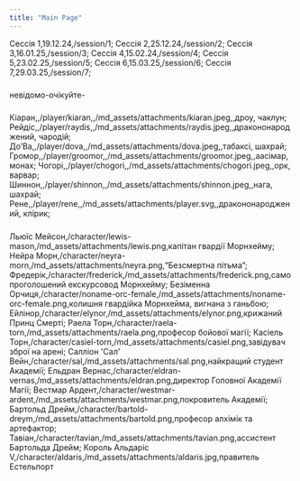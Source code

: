 ```yaml
---
title: "Main Page"
---
```

Сессія 1,19.12.24,/session/1;
Сессія 2,25.12.24,/session/2;
Сессія 3,16.01.25,/session/3;
Сессія 4,15.02.24,/session/4;
Сессія 5,23.02.25,/session/5;
Сессія 6,15.03.25,/session/6;
Сессія 7,29.03.25,/session/7;
#####
невідомо-очікуйте-
#####
Кіаран,,/player/kiaran,,/md_assets/attachments/kiaran.jpeg,,дроу, чаклун;
Рейдіс,,/player/raydis,,/md_assets/attachments/raydis.jpeg,,дракононароджений, чародій;
ДоʼВа,,/player/dova,,/md_assets/attachments/dova.jpeg,,табаксі, шахрай;
Громор,,/player/groomor,,/md_assets/attachments/groomor.jpeg,,аасімар, монах;
Чогорі,,/player/chogori,,/md_assets/attachments/chogori.jpeg,,орк, варвар;
Шиннон,,/player/shinnon,,/md_assets/attachments/shinnon.jpeg,,нага, шахрай;
Рене,,/player/rene,,/md_assets/attachments/player.svg,,дракононароджений, клірик;
#####
Льюїс Мейсон,/character/lewis-mason,/md_assets/attachments/lewis.png,капітан гвардії Морнхейму;
Нейра Морн,/character/neyra-morn,/md_assets/attachments/neyra.png,“Безсмертна пітьма”;
Фредерік,/character/frederick,/md_assets/attachments/frederick.png,самопроголошений екскурсовод Морнхейму;
Безіменна Орчиця,/character/noname-orc-female,/md_assets/attachments/noname-orc-female.png,колишня гвардійка Морнхейма, вигнана з ганьбою;
Ейлінор,/character/elynor,/md_assets/attachments/elynor.png,крижаний Принц Смерті;
Раела Торн,/character/raela-torn,/md_assets/attachments/raela.png,професор бойової магії;
Касіель Торн,/character/casiel-torn,/md_assets/attachments/casiel.png,завідувач зброї на арені;
Салліон 'Сал' Вейн,/character/sal,/md_assets/attachments/sal.png,найкращий студент Академії;
Ельдран Вернас,/character/eldran-vernas,/md_assets/attachments/eldran.png,директор Головної Академії Магії;
Вестмар Ардент,/character/westmar-ardent,/md_assets/attachments/westmar.png,покровитель Академії;
Бартольд Дрейм,/character/bartold-dreym,/md_assets/attachments/bartold.png,професор алхімік та артефактор;
Тавіан,/character/tavian,/md_assets/attachments/tavian.png,ассистент Бартольда Дрейм;
Король Альдаріс V,/character/aldaris,/md_assets/attachments/aldaris.jpg,правитель Естельпорт
